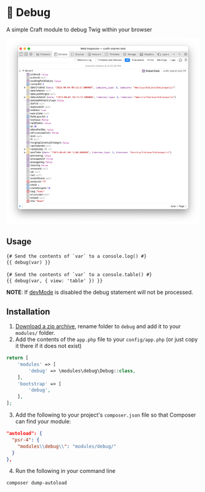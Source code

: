 # 🐞 Debug
A simple Craft module to debug Twig within your browser

<img src="example.png">

## Usage

```twig
{# Send the contents of `var` to a console.log() #}
{{ debug(var) }}

{# Send the contents of `var` to a console.table() #}
{{ debug(var, { view: 'table' }) }}
```

**NOTE**: If [devMode](https://craftcms.com/docs/3.x/config/config-settings.html#devmode) is disabled the debug statement will not be processed.

## Installation
1. [Download a zip archive](https://github.com/trendyminds/craft-debug/archive/master.zip), rename folder to `debug` and add it to your `modules/` folder.
2. Add the contents of the `app.php` file to your `config/app.php` (or just copy it there if it does not exist)
```php
return [
	'modules' => [
		'debug' => \modules\debug\Debug::class,
	],
	'bootstrap' => [
		'debug',
	],
];
```
3. Add the following to your project's `composer.json` file so that Composer can find your module:
```json
"autoload": {
  "psr-4": {
    "modules\\debug\\": "modules/debug/"
  }
},
```

4. Run the following in your command line
```sh
composer dump-autoload
```

